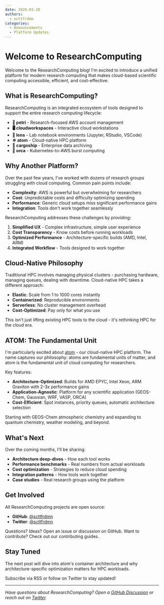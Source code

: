 ```yaml
---
date: 2025-01-20
authors:
  - scttfrdmn
categories:
  - Announcements
  - Platform Updates
---
```


# Welcome to ResearchComputing

Welcome to the ResearchComputing blog! I'm excited to introduce a unified platform for modern research computing that makes cloud-based scientific computing accessible, efficient, and cost-effective.

<!-- more -->

## What is ResearchComputing?

ResearchComputing is an integrated ecosystem of tools designed to support the entire research computing lifecycle:

- **🧫 petri** - Research-focused AWS account management
- **🖥️ cloudworkspaces** - Interactive cloud workstations
- **🔬 lens** - Lab notebook environments (Jupyter, RStudio, VSCode)
- **⚛️ atom** - Cloud-native HPC platform
- **🚢 cargoship** - Enterprise data archiving
- **🐋 orca** - Kubernetes-to-AWS burst computing

## Why Another Platform?

Over the past few years, I've worked with dozens of research groups struggling with cloud computing. Common pain points include:

- **Complexity**: AWS is powerful but overwhelming for researchers
- **Cost**: Unpredictable costs and difficulty optimizing spending
- **Performance**: Generic cloud setups miss significant performance gains
- **Integration**: Tools don't work together seamlessly

ResearchComputing addresses these challenges by providing:

1. **Simplified UX** - Complex infrastructure, simple user experience
2. **Cost Transparency** - Know costs before running workloads
3. **Optimized Performance** - Architecture-specific builds (AMD, Intel, ARM)
4. **Integrated Workflow** - Tools designed to work together

## Cloud-Native Philosophy

Traditional HPC involves managing physical clusters - purchasing hardware, managing queues, dealing with downtime. Cloud-native HPC takes a different approach:

- **Elastic**: Scale from 1 to 1000 cores instantly
- **Containerized**: Reproducible environments
- **Serverless**: No cluster management overhead
- **Cost-Optimized**: Pay only for what you use

This isn't just lifting existing HPC tools to the cloud - it's rethinking HPC for the cloud era.

## ATOM: The Fundamental Unit

I'm particularly excited about [atom](https://atomhpc.io) - our cloud-native HPC platform. The name captures our philosophy: atoms are fundamental units of matter, and atom is the fundamental unit of cloud computing for researchers.

Key features:

- **Architecture-Optimized**: Builds for AMD EPYC, Intel Xeon, ARM Graviton with 2-3x performance gains
- **Application-Agnostic**: Platform for any scientific application (GEOS-Chem, Gaussian, WRF, VASP, ORCA)
- **Cost-Efficient**: Spot instances, priority queues, automatic architecture selection

Starting with GEOS-Chem atmospheric chemistry and expanding to quantum chemistry, weather modeling, and beyond.

## What's Next

Over the coming months, I'll be sharing:

- **Architecture deep-dives** - How each tool works
- **Performance benchmarks** - Real numbers from actual workloads
- **Cost optimization** - Strategies to reduce cloud spending
- **Integration patterns** - How tools work together
- **Case studies** - Real research groups using the platform

## Get Involved

All ResearchComputing projects are open source:

- **GitHub**: [@scttfrdmn](https://github.com/scttfrdmn)
- **Twitter**: [@scttfrdmn](https://twitter.com/scttfrdmn)

Questions? Ideas? Open an issue or discussion on GitHub. Want to contribute? Check out our contributing guides.

## Stay Tuned

The next post will dive into atom's container architecture and why architecture-specific optimization matters for HPC workloads.

Subscribe via RSS or follow on Twitter to stay updated!

---

*Have questions about ResearchComputing? Open a [GitHub Discussion](https://github.com/scttfrdmn/atom/discussions) or reach out on [Twitter](https://twitter.com/scttfrdmn).*
